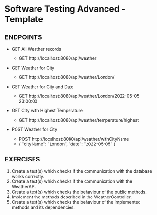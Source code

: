# Software Testing Advanced - Template

## ENDPOINTS
- GET All Weather records
  - GET http://localhost:8080/api/weather

- GET Weather for City
  - GET http://localhost:8080/api/weather/London/

- GET Weather for City and Date
  - GET http://localhost:8080/api/weather/London/2022-05-05 23:00:00

- GET City with Highest Temperature
  - GET http://localhost:8080/api/weather/temperature/highest

- POST Weather for City
  - POST http://localhost:8080/api/weather/withCityName
  - { "cityName": "London", "date": "2022-05-05" }

## EXERCISES

1. Create a test(s) which checks if the communication with the database works correctly.
2. Create a test(s) which checks if the communication with the WeatherAPI.
3. Create a test(s) which checks the behaviour of the public methods.
4. Implement the methods described in the WeatherController.
5. Create a test(s) which checks the behaviour of the implemented methods and its dependencies.
